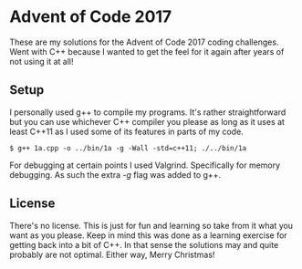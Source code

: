 
# Advent of Code 2017 #

These are my solutions for the Advent of Code 2017 coding challenges. Went
with C++ because I wanted to get the feel for it again after years of not
using it at all!

## Setup ##

I personally used g++ to compile my programs. It's rather straightforward
but you can use whichever C++ compiler you please as long as it uses at least
C++11 as I used some of its features in parts of my code.

    $ g++ 1a.cpp -o ../bin/1a -g -Wall -std=c++11; ./../bin/1a

For debugging at certain points I used Valgrind. Specifically for memory
debugging. As such the extra *-g* flag was added to g++.

## License ##

There's no license. This is just for fun and learning so take from it what you
want as you please. Keep in mind this was done as a learning exercise for
getting back into a bit of C++. In that sense the solutions may and quite
probably are not optimal. Either way, Merry Christmas!
